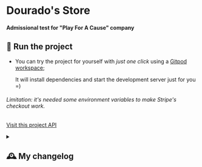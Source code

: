 # Dourado's Store
#### Admissional test for "Play For A Cause" company

## 🚀 Run the project

- You can try the project for yourself with _just one click_ using a [Gitpod workspace](https://gitpod.io/#/github.com/pmattheew/dourados-store); 
  
  It will install dependencies and start the development server just for you =)
  
###### Limitation: it's needed some environment variables to make Stripe's checkout work.

[Visit this project API](https://github.com/pmattheew/dourados-store-api)

<details>
<summary><h2> 🕰 My changelog</h2></summary>

I've never done a ReactJS project before, even more using NextJS. So, I'll focus on doing what I already know delivering the needs one-by-one till I get a satisfatory result. 

Project intended to be shipped until Monday (27/03/23), let's see what I can do in so little time.

---

Today its Friday and I've completed the main FE part today and now I'm going to focus on the BE with the NestJS app. I'm happy with the already achieved result, in such little time I could create a beautiful app entirely from my mind in a stack that I'm not comfortable with and even implementing an API that I've never used before, that is Stripe's one.

I think that will be easier since I've already done [another robust API](https://github.com/pmattheew/forfaitbank-api) with authentication, CRUD operations and tests using NestJS for a side project, that initially was an admissional test as well.

</details>

